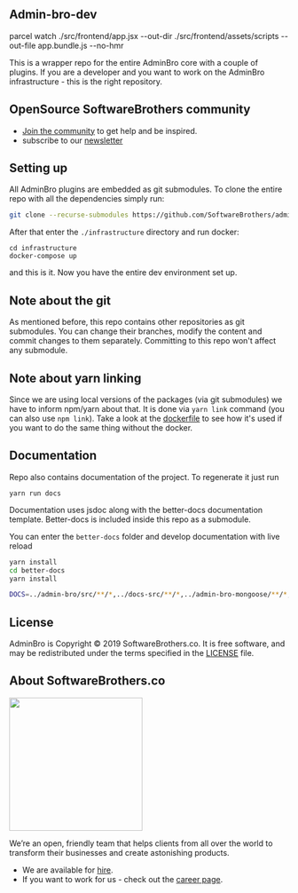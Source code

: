 ## Admin-bro-dev

parcel watch ./src/frontend/app.jsx --out-dir ./src/frontend/assets/scripts --out-file app.bundle.js --no-hmr

This is a wrapper repo for the entire AdminBro core with a couple of plugins. If you are a developer and you want to work on the AdminBro infrastructure - this is the right repository.

## OpenSource SoftwareBrothers community

- [Join the community](https://join.slack.com/t/adminbro/shared_invite/zt-djsqxxpz-_YCS8UMtQ9Ade6DPuLR7Zw) to get help and be inspired.
- subscribe to our [newsletter](https://www.getrevue.co/profile/adminbro)

## Setting up

All AdminBro plugins are embedded as git submodules. To clone the entire repo with all the dependencies simply run:

```bash
git clone --recurse-submodules https://github.com/SoftwareBrothers/admin-bro-dev
```

After that enter the `./infrastructure` directory and run docker:

```
cd infrastructure
docker-compose up
```

and this is it. Now you have the entire dev environment set up.

## Note about the git

As mentioned before, this repo contains other repositories as git submodules. You can change their branches, modify the content and commit changes to them separately. Committing to this repo won't affect any submodule.

## Note about yarn linking

Since we are using local versions of the packages (via git submodules) we 
have to inform npm/yarn about that. It is done via `yarn link` command (you can also use `npm link`). Take a look at the [dockerfile](infrastructure/Dockerfile) to see how it's used if you want to do the same thing without the docker.

## Documentation

Repo also contains documentation of the project. To regenerate it just run

```
yarn run docs
```

Documentation uses jsdoc along with the better-docs documentation template. Better-docs is included inside this repo as a submodule.

You can enter the `better-docs` folder and develop documentation with live reload

```bash
yarn install
cd better-docs
yarn install

DOCS=../admin-bro/src/**/*,../docs-src/**/*,../admin-bro-mongoose/**/*,../admin-bro-hapijs/**/*,../admin-bro-expressjs/**/*,../admin-bro-sequelizejs/**/* gulp
```

## License

AdminBro is Copyright © 2019 SoftwareBrothers.co. It is free software, and may be redistributed under the terms specified in the [LICENSE](LICENSE) file.

## About SoftwareBrothers.co

<img src="https://softwarebrothers.co/assets/images/software-brothers-logo-full.svg" width=240>


We’re an open, friendly team that helps clients from all over the world to transform their businesses and create astonishing products.

* We are available for [hire](https://softwarebrothers.co/contact).
* If you want to work for us - check out the [career page](https://softwarebrothers.co/career).
